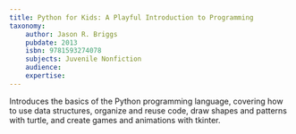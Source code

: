 ```yaml
---
title: Python for Kids: A Playful Introduction to Programming
taxonomy:
	author: Jason R. Briggs
	pubdate: 2013
	isbn: 9781593274078
	subjects: Juvenile Nonfiction
	audience: 
	expertise: 
---
```

Introduces the basics of the Python programming language, covering how to use data structures, organize and reuse code, draw shapes and patterns with turtle, and create games and animations with tkinter.